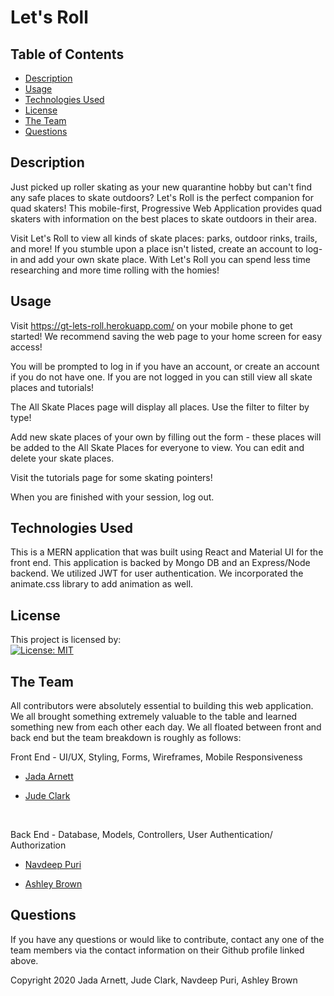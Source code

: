 # Let's Roll

## Table of Contents
  * [Description](#Description)
  * [Usage](#usage)
   * [Technologies Used](#technologies%20used)
  * [License](#license)
  * [The Team](#the%20team)
  * [Questions](#questions)
  
## Description 
Just picked up roller skating as your new quarantine hobby but can't find any safe places to skate outdoors? Let's Roll is the perfect companion for quad skaters! This mobile-first, Progressive Web Application provides quad skaters with information on the best places to skate outdoors in their area.

Visit Let's Roll to view all kinds of skate places: parks, outdoor rinks, trails, and more! If you stumble upon a place isn't listed, create an account to log-in and add your own skate place. With Let's Roll you can spend less time researching and more time rolling with the homies!

## Usage

Visit https://gt-lets-roll.herokuapp.com/ on your mobile phone to get started! We recommend saving the web page to your home screen for easy access!

You will be prompted to log in if you have an account, or create an account if you do not have one. If you are not logged in you can still view all skate places and tutorials!

The All Skate Places page will display all places. Use the filter to filter by type!

Add new skate places of your own by filling out the form - these places will be added to the All Skate Places for everyone to view. You can edit and delete your skate places.

Visit the tutorials page for some skating pointers!

When you are finished with your session, log out.

## Technologies Used

This is a MERN application that was built using React and Material UI for the front end. This application is backed by Mongo DB and an Express/Node backend. We utilized JWT for user authentication. We incorporated the animate.css library to add animation as well.

## License

This project is licensed by: <br>
[![License: MIT](https://img.shields.io/badge/License-MIT-yellow.svg)](https://opensource.org/licenses/MIT)

## The Team 

All contributors were absolutely essential to building this web application. We all brought something extremely valuable to the table and learned something new from each other each day. We all floated between front and back end but the team breakdown is roughly as follows:
<br>

Front End - UI/UX, Styling, Forms, Wireframes, Mobile Responsiveness <br>
 * [Jada Arnett](https://github.com/jadavianet) <br>

 * [Jude Clark](https://github.com/judeclark19) 
 <br>

Back End - Database, Models, Controllers, User Authentication/ Authorization <br>

 * [Navdeep Puri](https://github.com/jadavianet) <br>

 * [Ashley Brown](https://github.com/afbrown1216)

## Questions

If you have any questions or would like to contribute, contact any one of the team members via the contact information on their Github profile linked above. 



Copyright 2020 Jada Arnett, Jude Clark, Navdeep Puri, Ashley Brown


